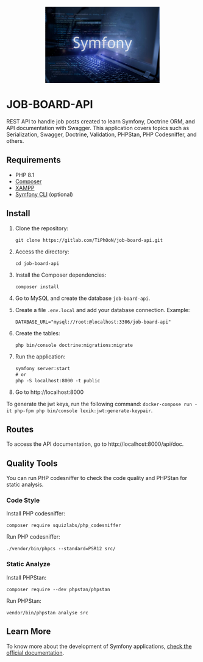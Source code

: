 <p align="center">
  <img align="center" height="200" src="./docker/symfony.jpg">
</p>

# JOB-BOARD-API

REST API to handle job posts created to learn Symfony, Doctrine ORM, and API documentation with Swagger. This application covers topics such as Serialization, Swagger, Doctrine, Validation, PHPStan, PHP Codesniffer, and others.

## Requirements

- PHP 8.1
- [Composer](https://getcomposer.org/)
- [XAMPP](https://www.apachefriends.org/pt_br/index.html)
- [Symfony CLI](https://symfony.com/download) (optional)

## Install

1. Clone the repository:

   ```
   git clone https://gitlab.com/TiPhOoN/job-board-api.git
   ```

2. Access the directory:

   ```
   cd job-board-api
   ```

3. Install the Composer dependencies:

   ```
   composer install
   ```

4. Go to MySQL and create the database `job-board-api`.

5. Create a file `.env.local` and add your database connection. Example:
   ```dotenv
   DATABASE_URL="mysql://root:@localhost:3306/job-board-api"
   ```
6. Create the tables:

   ```
   php bin/console doctrine:migrations:migrate
   ```

7. Run the application:

   ```shell
   symfony server:start
   # or
   php -S localhost:8000 -t public
   ```

8. Go to http://localhost:8000

To generate the jwt keys, run the following command: `docker-compose run -it php-fpm php bin/console lexik:jwt:generate-keypair`.
## Routes
To access the API documentation, go to http://localhost:8000/api/doc.

## Quality Tools
You can run PHP codesniffer to check the code quality and PHPStan for static analysis.
### Code Style
Install PHP codesniffer:
```
composer require squizlabs/php_codesniffer
``` 
Run PHP codesniffer:
```
./vendor/bin/phpcs --standard=PSR12 src/
```

### Static Analyze
Install PHPStan:
```
composer require --dev phpstan/phpstan
``` 

Run PHPStan:
```
vendor/bin/phpstan analyse src
```
## Learn More
To know more about the development of Symfony applications, [check the official documentation](https://symfony.com/doc/current/index.html).